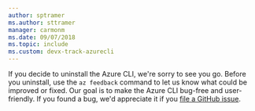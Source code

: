 ```yaml
---
author: sptramer
ms.author: sttramer
manager: carmonm
ms.date: 09/07/2018
ms.topic: include
ms.custom: devx-track-azurecli
---
```

If you decide to uninstall the Azure CLI, we're sorry to see you go. Before you uninstall, use the `az feedback` command to let us know
what could be improved or fixed. Our goal is to make the Azure CLI bug-free and user-friendly. If you found a bug, we'd appreciate it if you [file a GitHub issue](https://github.com/Azure/azure-cli/issues).
